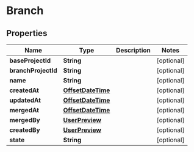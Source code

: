

# Branch

## Properties

Name | Type | Description | Notes
------------ | ------------- | ------------- | -------------
**baseProjectId** | **String** |  |  [optional]
**branchProjectId** | **String** |  |  [optional]
**name** | **String** |  |  [optional]
**createdAt** | [**OffsetDateTime**](OffsetDateTime.md) |  |  [optional]
**updatedAt** | [**OffsetDateTime**](OffsetDateTime.md) |  |  [optional]
**mergedAt** | [**OffsetDateTime**](OffsetDateTime.md) |  |  [optional]
**mergedBy** | [**UserPreview**](UserPreview.md) |  |  [optional]
**createdBy** | [**UserPreview**](UserPreview.md) |  |  [optional]
**state** | **String** |  |  [optional]



